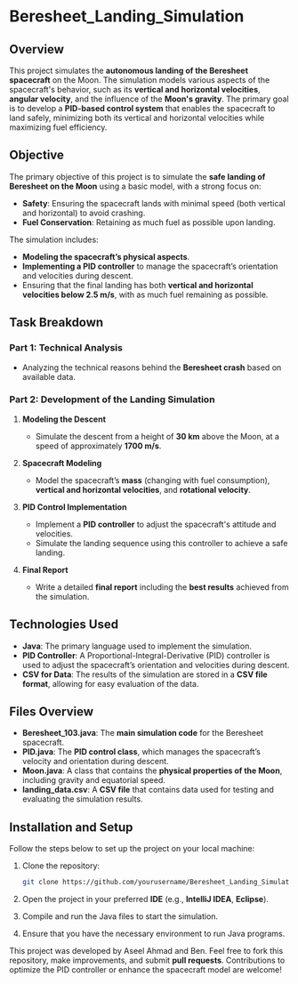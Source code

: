 # Beresheet_Landing_Simulation

## Overview

This project simulates the **autonomous landing of the Beresheet spacecraft** on the Moon. The simulation models various aspects of the spacecraft's behavior, such as its **vertical and horizontal velocities**, **angular velocity**, and the influence of the **Moon's gravity**. The primary goal is to develop a **PID-based control system** that enables the spacecraft to land safely, minimizing both its vertical and horizontal velocities while maximizing fuel efficiency.

## Objective

The primary objective of this project is to simulate the **safe landing of Beresheet on the Moon** using a basic model, with a strong focus on:
- **Safety**: Ensuring the spacecraft lands with minimal speed (both vertical and horizontal) to avoid crashing.
- **Fuel Conservation**: Retaining as much fuel as possible upon landing.

The simulation includes:
- **Modeling the spacecraft’s physical aspects**.
- **Implementing a PID controller** to manage the spacecraft’s orientation and velocities during descent.
- Ensuring that the final landing has both **vertical and horizontal velocities below 2.5 m/s**, with as much fuel remaining as possible.

## Task Breakdown

### Part 1: Technical Analysis
- Analyzing the technical reasons behind the **Beresheet crash** based on available data.

### Part 2: Development of the Landing Simulation
1. **Modeling the Descent**  
   - Simulate the descent from a height of **30 km** above the Moon, at a speed of approximately **1700 m/s**.
   
2. **Spacecraft Modeling**  
   - Model the spacecraft’s **mass** (changing with fuel consumption), **vertical and horizontal velocities**, and **rotational velocity**.
   
3. **PID Control Implementation**  
   - Implement a **PID controller** to adjust the spacecraft's attitude and velocities.
   - Simulate the landing sequence using this controller to achieve a safe landing.

4. **Final Report**  
   - Write a detailed **final report** including the **best results** achieved from the simulation.

## Technologies Used

- **Java**: The primary language used to implement the simulation.
- **PID Controller**: A Proportional-Integral-Derivative (PID) controller is used to adjust the spacecraft’s orientation and velocities during descent.
- **CSV for Data**: The results of the simulation are stored in a **CSV file format**, allowing for easy evaluation of the data.

## Files Overview

- **Beresheet_103.java**: The **main simulation code** for the Beresheet spacecraft.
- **PID.java**: The **PID control class**, which manages the spacecraft’s velocity and orientation during descent.
- **Moon.java**: A class that contains the **physical properties of the Moon**, including gravity and equatorial speed.
- **landing_data.csv**: A **CSV file** that contains data used for testing and evaluating the simulation results.

## Installation and Setup

Follow the steps below to set up the project on your local machine:

1. Clone the repository:
   ```bash
   git clone https://github.com/yourusername/Beresheet_Landing_Simulation.git
   ```

2. Open the project in your preferred **IDE** (e.g., **IntelliJ IDEA**, **Eclipse**).

3. Compile and run the Java files to start the simulation.

4. Ensure that you have the necessary environment to run Java programs.
   
This project was developed by Aseel Ahmad and Ben.
Feel free to fork this repository, make improvements, and submit **pull requests**. Contributions to optimize the PID controller or enhance the spacecraft model are welcome!
